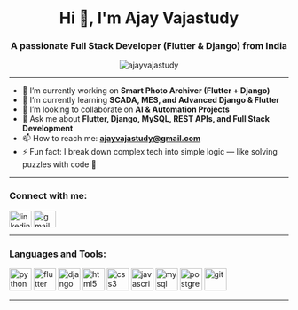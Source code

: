 <h1 align="center">Hi 👋, I'm Ajay Vajastudy</h1>
<h3 align="center">A passionate Full Stack Developer (Flutter & Django) from India</h3>

<p align="center">
  <img src="https://komarev.com/ghpvc/?username=ajayvajastudy&label=Profile%20views&color=0e75b6&style=flat" alt="ajayvajastudy" />
</p>

---

- 🔭 I’m currently working on **Smart Photo Archiver (Flutter + Django)**
- 🌱 I’m currently learning **SCADA, MES, and Advanced Django & Flutter**
- 👯 I’m looking to collaborate on **AI & Automation Projects**
- 💬 Ask me about **Flutter, Django, MySQL, REST APIs, and Full Stack Development**
- 📫 How to reach me: **ajayvajastudy@gmail.com**
- ⚡ Fun fact: I break down complex tech into simple logic — like solving puzzles with code 🧩

---

<h3 align="left">Connect with me:</h3>
<p align="left">
<a href="https://www.linkedin.com/in/ajayvajastudy/" target="blank"><img align="center" src="https://cdn.jsdelivr.net/npm/simple-icons@v5/icons/linkedin.svg" alt="linkedin" height="30" width="40" /></a>
<a href="mailto:ajayvajastudy@gmail.com"><img align="center" src="https://cdn.jsdelivr.net/npm/simple-icons@v5/icons/gmail.svg" alt="gmail" height="30" width="40" /></a>
</p>

---

<h3 align="left">Languages and Tools:</h3>
<p align="left"> 
  <img src="https://cdn.jsdelivr.net/gh/devicons/devicon/icons/python/python-original.svg" alt="python" width="40" height="40"/>
  <img src="https://cdn.jsdelivr.net/gh/devicons/devicon/icons/flutter/flutter-original.svg" alt="flutter" width="40" height="40"/>
  <img src="https://cdn.jsdelivr.net/gh/devicons/devicon/icons/django/django-plain.svg" alt="django" width="40" height="40"/>
  <img src="https://cdn.jsdelivr.net/gh/devicons/devicon/icons/html5/html5-original.svg" alt="html5" width="40" height="40"/>
  <img src="https://cdn.jsdelivr.net/gh/devicons/devicon/icons/css3/css3-original.svg" alt="css3" width="40" height="40"/>
  <img src="https://cdn.jsdelivr.net/gh/devicons/devicon/icons/javascript/javascript-original.svg" alt="javascript" width="40" height="40"/>
  <img src="https://cdn.jsdelivr.net/gh/devicons/devicon/icons/mysql/mysql-original.svg" alt="mysql" width="40" height="40"/>
  <img src="https://cdn.jsdelivr.net/gh/devicons/devicon/icons/postgresql/postgresql-original.svg" alt="postgresql" width="40" height="40"/>
  <img src="https://cdn.jsdelivr.net/gh/devicons/devicon/icons/git/git-original.svg" alt="git" width="40" height="40"/>
</p>

---


